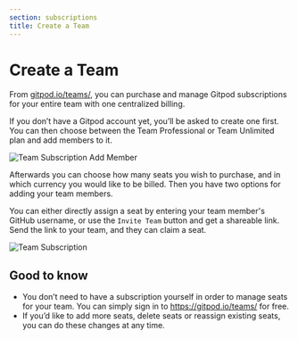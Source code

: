```yaml
---
section: subscriptions
title: Create a Team
---
```


# Create a Team

From [gitpod.io/teams/](https://gitpod.io/teams/), you can purchase and manage Gitpod subscriptions for your entire team with one centralized billing.

If you don’t have a Gitpod account yet, you’ll be asked to create one first. You can then choose between the Team Professional or Team Unlimited plan and add members to it.

![Team Subscription Add Member](../../../static/images/docs/team-subscription-add-member.png)

Afterwards you can choose how many seats you wish to purchase, and in which currency you would like to be billed.
Then you have two options for adding your team members.

You can either directly assign a seat by entering your team member's GitHub username, or use the `Invite Team` button and get a shareable link. Send the link to your team, and they can claim a seat.

![Team Subscription](../../../static/images/docs/team-subscription.png)

## Good to know

- You don’t need to have a subscription yourself in order to manage seats for your team. You can simply sign in to https://gitpod.io/teams/ for free.
- If you’d like to add more seats, delete seats or reassign existing seats, you can do these changes at any time.
